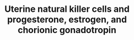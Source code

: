 ---
annotations:
- id: DOID:2914
  type: Disease Ontology
  value: immune system disease
- id: PW:0000829
  parent: signaling pathway
  type: Pathway Ontology
  value: chemokine mediated signaling pathway
- id: CL:0000623
  parent: native cell
  type: Cell Type Ontology
  value: natural killer cell
- id: CL:0000115
  parent: native cell
  type: Cell Type Ontology
  value: endothelial cell
- id: PW:0000023
  parent: regulatory pathway
  type: Pathway Ontology
  value: immune response pathway
- id: PW:0000828
  parent: signaling pathway
  type: Pathway Ontology
  value: cytokine mediated signaling pathway
- id: PW:0000209
  parent: signaling pathway
  type: Pathway Ontology
  value: Jak-Stat signaling pathway
- id: PW:0000286
  parent: signaling pathway
  type: Pathway Ontology
  value: integrin mediated signaling pathway
authors:
- AyoubElHabchi
- DeSl
- Eweitz
- Egonw
citedin: ''
communities: []
description: 'Immunometabolism at maternal-fetal interface: interactions between the
  hormones progesterone (P4), estrogen (estradiol, E2), and human chorionic gonadotropin
  (hCG) and uterine natural killer cells (uNK). This model represents the secretory
  phase of the menstrual cycle and first trimester period of pregnancy for these interactions.'
last-edited: 2025-08-04
ndex: null
organisms:
- Homo sapiens
redirect_from:
- /index.php/Pathway:WP5569
- /instance/WP5569
- /instance/WP5569_r140168
revision: r140168
schema-jsonld:
- '@context': https://schema.org/
  '@id': https://wikipathways.github.io/pathways/WP5569.html
  '@type': Dataset
  creator:
    '@type': Organization
    name: WikiPathways
  description: 'Immunometabolism at maternal-fetal interface: interactions between
    the hormones progesterone (P4), estrogen (estradiol, E2), and human chorionic
    gonadotropin (hCG) and uterine natural killer cells (uNK). This model represents
    the secretory phase of the menstrual cycle and first trimester period of pregnancy
    for these interactions.'
  keywords:
  - ANGPT1
  - ANGPT2
  - BCL2
  - CCL2
  - CCL3
  - CCL4
  - CCL5
  - CCL7
  - CCL8
  - CD69
  - CX3CL1
  - CXCL10
  - CXCL11
  - CXCL12
  - CXCL8
  - CXCR3
  - CXCR4
  - ESR2
  - Estradiol
  - Estrogen
  - GAB3
  - GATA2
  - HLA-G
  - IFN-γ
  - IL-15
  - IL-6
  - IL10
  - IL15RA
  - IL2RB
  - IL3
  - IL4
  - JAK1
  - JAK3
  - KIR2DL4
  - L-selectin
  - MADCAM1
  - MAP2K4
  - MAPK11
  - MAPK3
  - MCL1
  - MRC1
  - NKp30
  - NKp44
  - NKp46
  - NR3C1
  - PGR
  - PIBF1
  - Progesterone
  - STAT5A
  - STAT5B
  - TNF
  - VCAM1
  - VEGFA
  - hCG
  - α4-integrin
  - γc
  license: CC0
  name: Uterine natural killer cells and progesterone, estrogen, and chorionic gonadotropin
seo: CreativeWork
title: Uterine natural killer cells and progesterone, estrogen, and chorionic gonadotropin
wpid: WP5569
---